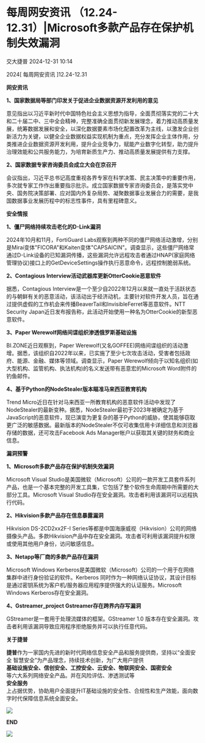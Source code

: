 #  每周网安资讯 （12.24-12.31）|Microsoft多款产品存在保护机制失效漏洞   
 交大捷普   2024-12-31 10:14  
  
2024[ 每周网安资讯 ]12.24-12.31  
  
  
**网安资讯**  
  
  
**1、国家数据局等部门印发关于促进企业数据资源开发利用的意见**  
  
  
意见指出以习近平新时代中国特色社会主义思想为指导，全面贯彻落实党的二十大和二十届二中、三中全会精神，完整准确全面贯彻新发展理念，着力推动高质量发展，统筹数据发展和安全，以深化数据要素市场化配置改革为主线，以激发企业创新活力为关键，以健全企业数据权益实现机制为重点，充分发挥企业主体作用，分类推进企业数据资源开发利用，提升企业竞争力，赋能产业数字化转型，助力提升治理效能和公共服务能力，为培育新质生产力、推动高质量发展提供有力支撑。  
  
  
  
**2、国家数据专家咨询委员会成立大会在京召开**  
  
  
会议指出，习近平总书记高度重视各界专家在科学决策、民主决策中的重要作用，多次就专家工作作出重要指示批示。成立国家数据专家咨询委员会，是落实党中央、国务院决策部署、应对国内外复杂局势、凝聚数据事业发展合力的需要，是我国数据事业发展历程中的标志性事件，具有里程碑意义。  
  
  
**安全情报**  
  
  
**1、僵尸网络持续攻击老化的D-Link漏洞**  
  
  
2024年10月和11月，FortiGuard Labs观察到两种不同的僵尸网络活动激增，分别是Mirai变体"FICORA"和Kaiten变体"CAPSAICIN"。调查显示，这些僵尸网络常通过D-Link设备的已知漏洞传播，这些漏洞允许远程攻击者通过HNAP(家庭网络管理协议)接口上的GetDeviceSettings操作执行恶意命令，远程控制脆弱系统。  
  
  
  
**2、Contagious Interview活动武器库更新OtterCookie恶意软件**  
  
  
据悉，Contagious Interview是一个至少自2022年12月以来就一直处于活跃状态的与朝鲜有关的恶意活动，该活动出于经济动机，主要针对软件开发人员，旨在通过提供虚假的工作机会来传播BeaverTail和InvisibleFerret等恶意软件。NTT Security Japan近日发布报告称，此活动开始使用一种名为OtterCookie的新型恶意软件。  
  
  
  
**3、Paper Werewolf网络间谍组织渗透俄罗斯基础设施**  
  
  
BI.ZONE近日观察到，Paper Werewolf(又名GOFFEE)网络间谍组织的活动激增。据悉，该组织自2022年以来，已实施了至少七次攻击活动，受害者包括政府、能源、金融、媒体等领域。调查显示，Paper Werewolf倾向于以知名组织(如大型机构、监管机构、执法机构)的名义发送带有恶意宏的Microsoft Word附件的钓鱼邮件。  
  
  
  
**4、基于Python的NodeStealer版本瞄准马来西亚教育机构**  
  
  
Trend Micro近日在针对马来西亚一所教育机构的恶意软件活动中发现了NodeStealer的最新变种。据悉，NodeStealer最初于2023年被确定为基于JavaScript的恶意软件，现已演变为更复杂的基于Python的威胁，使其能够窃取更广泛的敏感数据。最新版本的NodeStealer不仅可收集信用卡详细信息和浏览器存储的数据，还可攻击Facebook Ads Manager帐户以获取其关键的财务和商业信息。  
  
  
**漏洞预警**  
  
  
**1、Microsoft多款产品存在保护机制失效漏洞**  
  
  
Microsoft Visual Studio是美国微软（Microsoft）公司的一款开发工具套件系列产品，也是一个基本完整的开发工具集，它包括了整个软件生命周期中所需要的大部分工具。Microsoft Visual Studio存在安全漏洞。攻击者利用该漏洞可以远程执行代码。  
  
  
  
**2、Hikvision多款产品存在信息暴露漏洞**  
  
  
Hikvision DS-2CD2xx2F-I Series等都是中国海康威视（Hikvision）公司的网络摄像头产品。多款Hikvision产品中存在安全漏洞。攻击者可利用该漏洞提升权限或使用其他用户身份，访问敏感信息。  
  
  
  
**3、Netapp等厂商的多款产品存在漏洞**  
  
  
Microsoft Windows Kerberos是美国微软（Microsoft）公司的一个用于在网络集群中进行身份验证的软件。Kerberos 同时作为一种网络认证协议，其设计目标是通过密钥系统为客户机/服务器应用程序提供强大的认证服务。Microsoft Windows Kerberos存在安全漏洞。  
  
  
  
**4、Gstreamer_project Gstreamer存在跨界内存写漏洞**  
  
  
GStreamer是一套用于处理流媒体的框架。GStreamer 1.0 版本存在安全漏洞。攻击者利用该漏洞导致应用程序拒绝服务并可以执行任意代码。  
  
  
  
**关于捷普**  
  
  
**捷普**作为一家国内先进的新时代网络信息安全产品和服务提供商，坚持以“全面安全 智慧安全”为产品理念，持续技术创新，为广大用户提供  
**基础设施安全、信创安全、工控安全、云安全、物联网安全、国密安全**  
等六大系列网络安全产品。并在风险评估、渗透测试等  
**安全服务**  
上占据优势，协助用户全面提升IT基础设施的安全性、合规性和生产效能，面向数字时代保障信息系统全面安全。  
  
  
![](https://mmbiz.qpic.cn/mmbiz_jpg/nBiaXozVxJVF5ibvDicKEWCcvo6yGvKLzMUma2f1Vl0wv9hT3bQgvDicicufc16wuoqziaOWhFOM69Y2p7VvwahBlSpA/640?wxfrom=5 "")  
  
  
  
**END**  
  
  
![](https://mmbiz.qpic.cn/mmbiz_gif/nBiaXozVxJVEbpL4iav098YxNwm6pOIRLib7BjA7UtkoZoiaEu5gfHyGX1EIN4dZStDK35BroUjRcyFeV86vPnuoTQ/640?from=appmsg "")  
  
  
  
  
  
  
